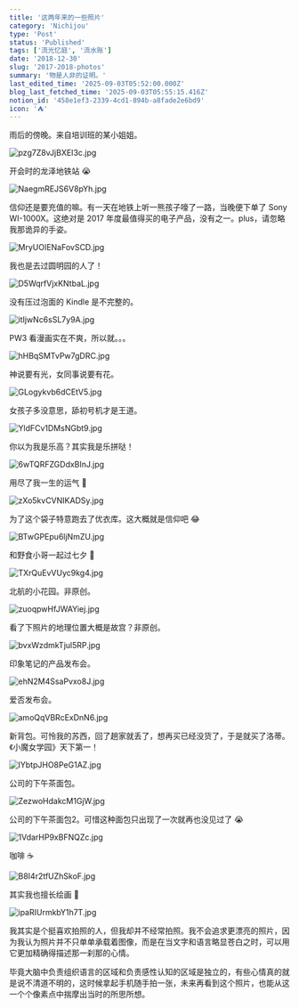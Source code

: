 ```yaml
---
title: '这两年来的一些照片'
category: 'Nichijou'
type: 'Post'
status: 'Published'
tags: ['流光忆庭', '流水账']
date: '2018-12-30'
slug: '2017-2018-photos'
summary: '物是人非的证明。'
last_edited_time: '2025-09-03T05:52:00.000Z'
blog_last_fetched_time: '2025-09-03T05:55:15.416Z'
notion_id: '458e1ef3-2339-4cd1-894b-a8fade2e6bd9'
icon: '⛺'
---
```


雨后的傍晚。来自培训班的某小姐姐。

![pzg7Z8vJjBXEI3c.jpg](https://cdn.sa.net/2024/03/16/pzg7Z8vJjBXEI3c.jpg)

开会时的龙泽地铁站 😭

![NaegmREJS6V8pYh.jpg](https://cdn.sa.net/2024/03/16/NaegmREJS6V8pYh.jpg)

信仰还是要充值的嘛。有一天在地铁上听一熊孩子嚎了一路，当晚便下单了 Sony WI-1000X。这绝对是 2017 年度最值得买的电子产品，没有之一。plus，请忽略我那诡异的手姿。

![MryUOIENaFovSCD.jpg](https://cdn.sa.net/2025/09/02/MryUOIENaFovSCD.jpg)

我也是去过圆明园的人了！

![D5WqrfVjxKNtbaL.jpg](https://cdn.sa.net/2024/03/16/D5WqrfVjxKNtbaL.jpg)

没有压过泡面的 Kindle 是不完整的。

![itIjwNc6sSL7y9A.jpg](https://cdn.sa.net/2024/03/16/itIjwNc6sSL7y9A.jpg)

PW3 看漫画实在不爽，所以就。。。

![hHBqSMTvPw7gDRC.jpg](https://cdn.sa.net/2024/03/16/hHBqSMTvPw7gDRC.jpg)

神说要有光，女同事说要有花。

![GLogykvb6dCEtV5.jpg](https://cdn.sa.net/2024/03/16/GLogykvb6dCEtV5.jpg)

女孩子多没意思，舔初号机才是王道。

![YldFCv1DMsNGbt9.jpg](https://cdn.sa.net/2024/03/16/YldFCv1DMsNGbt9.jpg)

你以为我是乐高？其实我是乐拼哒！

![6wTQRFZGDdxBInJ.jpg](https://cdn.sa.net/2024/03/16/6wTQRFZGDdxBInJ.jpg)

用尽了我一生的运气 🌚

![zXo5kvCVNIKADSy.jpg](https://cdn.sa.net/2024/03/16/zXo5kvCVNIKADSy.jpg)

为了这个袋子特意跑去了优衣库。这大概就是信仰吧 😂

![BTwGPEpu6ljNmZU.jpg](https://cdn.sa.net/2024/03/16/BTwGPEpu6ljNmZU.jpg)

和野食小哥一起过七夕 🥳

![TXrQuEvVUyc9kg4.jpg](https://cdn.sa.net/2024/03/16/TXrQuEvVUyc9kg4.jpg)

北航的小花园。非原创。

![zuoqpwHfJWAYiej.jpg](https://cdn.sa.net/2024/03/16/zuoqpwHfJWAYiej.jpg)

看了下照片的地理位置大概是故宫？非原创。

![bvxWzdmkTjul5RP.jpg](https://cdn.sa.net/2024/03/16/bvxWzdmkTjul5RP.jpg)

印象笔记的产品发布会。

![ehN2M4SsaPvxo8J.jpg](https://cdn.sa.net/2024/03/16/ehN2M4SsaPvxo8J.jpg)

爱否发布会。

![amoQqVBRcExDnN6.jpg](https://cdn.sa.net/2024/03/16/amoQqVBRcExDnN6.jpg)

新背包。可怜我的苏西，回了趟家就丢了，想再买已经没货了，于是就买了洛蒂。《小魔女学园》天下第一！

![IYbtpJHO8PeG1AZ.jpg](https://cdn.sa.net/2025/09/02/IYbtpJHO8PeG1AZ.jpg)

公司的下午茶面包。

![ZezwoHdakcM1GjW.jpg](https://cdn.sa.net/2024/03/16/ZezwoHdakcM1GjW.jpg)

公司的下午茶面包2。可惜这种面包只出现了一次就再也没见过了 😭

![1VdarHP9xBFNQZc.jpg](https://cdn.sa.net/2024/03/16/1VdarHP9xBFNQZc.jpg)

咖啡 ☕️

![B8I4r2tfUZhSkoF.jpg](https://cdn.sa.net/2024/03/16/B8I4r2tfUZhSkoF.jpg)

其实我也擅长绘画 🤥

![ipaRIUrmkbY1h7T.jpg](https://cdn.sa.net/2024/03/16/ipaRIUrmkbY1h7T.jpg)

我其实是个挺喜欢拍照的人，但我却并不经常拍照。我不会追求更漂亮的照片，因为我认为照片并不只单单承载着图像，而是在当文字和语言略显苍白之时，可以用它更加精确得描述那一刹那的心情。

毕竟大脑中负责组织语言的区域和负责感性认知的区域是独立的，有些心情真的就是说不清道不明的，这时候拿起手机随手拍一张，未来再看到这个照片，也能从这一个个像素点中揣摩出当时的所思所想。
